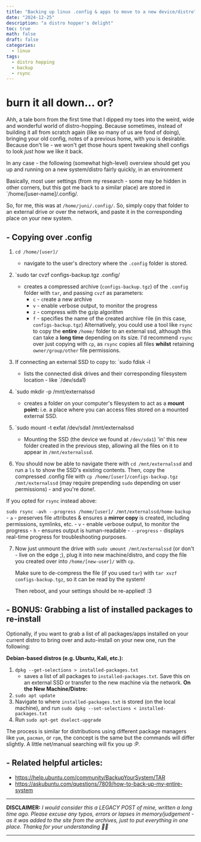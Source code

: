 ```yaml
---
title: "Backing up linux .config & apps to move to a new device/distro"
date: "2024-12-25"
description: "a distro hopper's delight"
toc: true
math: false
draft: false
categories:
  - linux
tags: 
  - distro hopping
  - backup
  - rsync
---
```


# burn it all down... or?

Ahh, a tale born from the first time that I dipped my toes into the weird, wide and wonderful world of distro-hopping. Because sometimes, instead of building it all from scratch again (like so many of us are fond of doing), bringing your old config, notes of a previous home, with you is desirable. Because don't lie - we won't get those hours spent tweaking shell configs to look *just* how we like it back.

In any case - the following (somewhat high-level) overview should get you up and running on a new system/distro fairly quickly, in an environment 

Basically, most user settings (from my research - some may be hidden in other corners, but this got me back to a similar place) are stored in `/home/[user-name]/.config/.

So, for me, this was at `/home/juni/.config/`. So, simply copy that folder to an external drive or over the network, and paste it in the corresponding place on your new system.

## - Copying over .config

1. `cd /home/[user]/`
	- navigate to the user's directory where the `.config` folder is stored.

2. `sudo tar cvzf configs-backup.tgz .config/
	- creates a compressed archive (`configs-backup.tgz`) of the `.config` folder with `tar`, and passing `cvzf` as parameters: 
		- `c` - `c`reate a new archive
		- `v` - enable `v`erbose output, to monitor the progress
		- `z` - compress with the g`z`ip algorithm
		- `f` - specifies the name of the created archive `f`ile (in this case, `configs-backup.tgz`)
		Alternatively, you could use a tool like `rsync` to copy the **entire** `/home/` folder to an external ssd, although this can take a **long time** depending on its size. I'd recommend `rsync` over just copying with `cp`, as `rsync` copies all files **whilst** retaining `owner/group/other` file permissions. 

3. If connecting an external SSD to copy to:
	`sudo fdisk -l
	- lists the connected disk drives and their corresponding filesystem location - like `/dev/sda1)

4. `sudo mkdir -p /mnt/externalssd
	- creates a folder on your computer's filesystem to act as a **mount point:** i.e. a place where you can access files stored on a mounted external SSD.

5. `sudo mount -t exfat /dev/sda1 /mnt/externalssd
	- Mounting the SSD (the device we found at `/dev/sda1`) 'in' this new folder created in the previous step, allowing all the files on it to appear in `/mnt/externalssd`.

6. You should now be able to navigate there with `cd /mnt/externalssd` and run a `ls` to show the SSD's existing contents. Then, copy the compressed .config file with `cp /home/[user]/configs-backup.tgz /mnt/externalssd` (may require prepending `sudo` depending on user permissions) - and you're done!.



If you opted for `rsync` instead above:

`sudo rsync -avh --progress /home/[user]/ /mnt/externalssd/home-backup`
	- `a` - preserves file `a`ttributes & ensures a **mirror copy** is created, including permissions, symlinks, etc.
	- `v` - enable `v`erbose output, to monitor the progress
	- `h` - ensures output is `h`uman-readable
	- `--progress` - displays real-time progress for troubleshooting purposes.

7. Now just unmount the drive with `sudo umount /mnt/externalssd` (or don't - live on the edge ;), plug it into new machine/distro, and copy the file you created over into `/home/[new-user]/` with `cp`. 
   
   Make sure to de-compress the file (if you used `tar`) with `tar xvzf configs-backup.tgz`, so it can be read by the system! 
   
   Then reboot, and your settings should be re-applied! :3

## - BONUS: Grabbing a list of installed packages to re-install

Optionally, if you want to grab a list of all packages/apps installed on your current distro to bring over and auto-install on your new one, run the following:

**Debian-based distros (e.g. Ubuntu, Kali, etc.):**
1. `dpkg --get-selections > installed-packages.txt`
	- saves a list of all packages to `installed-packages.txt`. Save this on an external SSD or transfer to the new machine via the network.
**On the New Machine/Distro:**
2. `sudo apt update`
3. Navigate to where `installed-packages.txt` is stored (on the local machine), and run `sudo dpkg --set-selections < installed-packages.txt`
4. Run `sudo apt-get dselect-upgrade`

The process is similar for distributions using different package managers like `yum`, `pacman`, or `rpm`, the concept is the same but the commands will differ slightly. A little net/manual searching will fix you up :P.

## - Related helpful articles:
- https://help.ubuntu.com/community/BackupYourSystem/TAR
- https://askubuntu.com/questions/7809/how-to-back-up-my-entire-system

---

**DISCLAIMER:** *I would consider this a LEGACY POST of mine, written a long time ago. Please excuse any typos, errors or lapses in memory/judgement - as it was added to the site from the archives, just to put everything in one place. Thankq for your understanding 🙇‍♀️*

---
